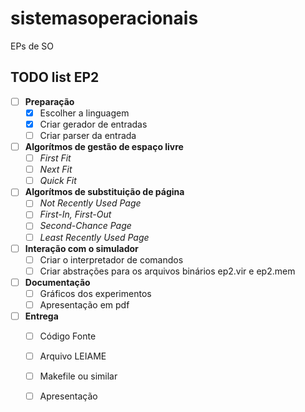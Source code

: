 # sistemasoperacionais
EPs de SO

## TODO list EP2

- [ ] **Preparação**
    - [x] Escolher a linguagem
    - [x] Criar gerador de entradas
    - [ ] Criar parser da entrada
- [ ] **Algorítmos de gestão de espaço livre**
    - [ ] *First Fit*
    - [ ] *Next Fit*
    - [ ] *Quick Fit*
- [ ] **Algorítmos de substituição de página**
    - [ ] *Not Recently Used Page*
    - [ ] *First-In, First-Out*
    - [ ] *Second-Chance Page*
    - [ ] *Least Recently Used Page*
- [ ] **Interação com o simulador**
    - [ ] Criar o interpretador de comandos
    - [ ] Criar abstrações para os arquivos binários ep2.vir e ep2.mem
- [ ] **Documentação**
    - [ ] Gráficos dos experimentos
    - [ ] Apresentação em pdf
- [ ] **Entrega**
    - [ ] Código Fonte
    - [ ] Arquivo LEIAME
    - [ ] Makefile ou similar
    - [ ] Apresentação


